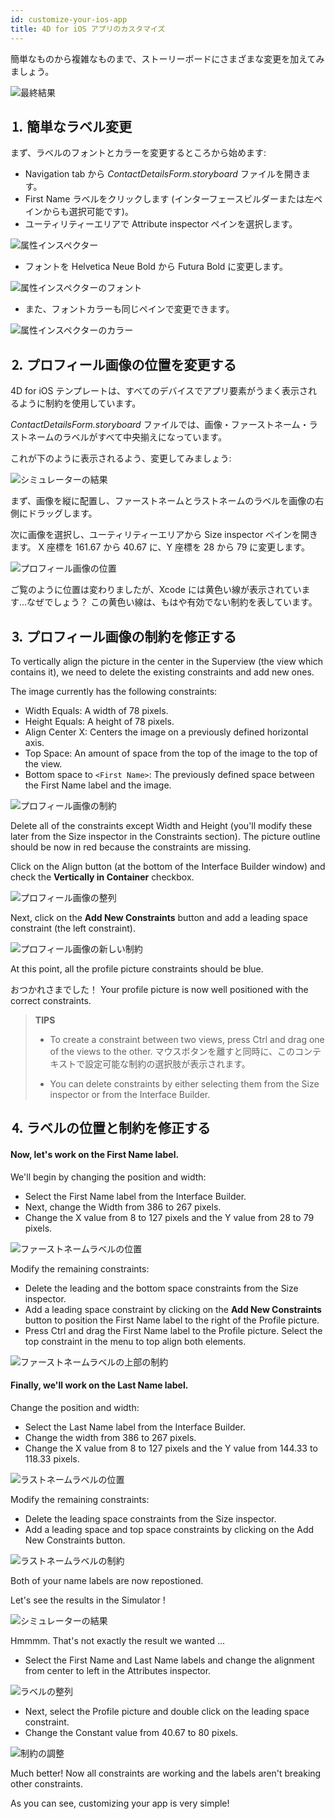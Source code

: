 ```yaml
---
id: customize-your-ios-app
title: 4D for iOS アプリのカスタマイズ
---
```


簡単なものから複雑なものまで、ストーリーボードにさまざまな変更を加えてみましょう。

![最終結果](img/Simlator-Before-After-Xcode-4D-for-iOS.png)

## ⒈ 簡単なラベル変更

まず、ラベルのフォントとカラーを変更するところから始めます:

* Navigation tab から *ContactDetailsForm.storyboard* ファイルを開きます。
* First Name ラベルをクリックします (インターフェースビルダーまたは左ペインからも選択可能です)。
* ユーティリティーエリアで Attribute inspector ペインを選択します。

![属性インスペクター](img/Attributes-inspector-Xcode-4D-for-iOS.png)

* フォントを Helvetica Neue Bold から Futura Bold に変更します。

![属性インスペクターのフォント](img/Attributes-inspector-font-Xcode-4D-for-iOS.png)

* また、フォントカラーも同じペインで変更できます。

![属性インスペクターのカラー](img/Attributes-inspector-color-Xcode-4D-for-iOS.png)

## ⒉ プロフィール画像の位置を変更する

4D for iOS テンプレートは、すべてのデバイスでアプリ要素がうまく表示されるように制約を使用しています。

*ContactDetailsForm.storyboard* ファイルでは、画像・ファーストネーム・ラストネームのラベルがすべて中央揃えになっています。

これが下のように表示されるよう、変更してみましょう:

![シミュレーターの結果](img/Simlator-Final-Xcode-4D-for-iOS.png)

まず、画像を縦に配置し、ファーストネームとラストネームのラベルを画像の右側にドラッグします。

次に画像を選択し、ユーティリティーエリアから Size inspector ペインを開きます。 X 座標を 161.67 から 40.67 に、Y 座標を 28 から 79 に変更します。

![プロフィール画像の位置](img/Profil-picture-position-Xcode-4D-for-iOS.png)

ご覧のように位置は変わりましたが、Xcode には黄色い線が表示されています...なぜでしょう？ この黄色い線は、もはや有効でない制約を表しています。

## ⒊ プロフィール画像の制約を修正する

To vertically align the picture in the center in the Superview (the view which contains it), we need to delete the existing constraints and add new ones.

The image currently has the following constraints:

* Width Equals: A width of 78 pixels.
* Height Equals: A height of 78 pixels.
* Align Center X: Centers the image on a previously defined horizontal axis.
* Top Space: An amount of space from the top of the image to the top of the view.
* Bottom space to `<First Name>`: The previously defined space between the First Name label and the image.

![プロフィール画像の制約](img/Profil-picture-constraints-Xcode-4D-for-iOS.png)

Delete all of the constraints except Width and Height (you'll modify these later from the Size inspector in the Constraints section). The picture outline should be now in red because the constraints are missing.

Click on the Align button (at the bottom of the Interface Builder window) and check the **Vertically in Container** checkbox.

![プロフィール画像の整列](img/Profil-picture-Align-Xcode-4D-for-iOS.png)

Next, click on the **Add New Constraints** button and add a leading space constraint (the left constraint).

![プロフィール画像の新しい制約](img/Profil-picture-new-constraints-4D-for-iOS.png)

At this point, all the profile picture constraints should be blue.

おつかれさまでした！ Your profile picture is now well positioned with the correct constraints.

> **TIPS**
> 
> * To create a constraint between two views, press Ctrl and drag one of the views to the other. マウスボタンを離すと同時に、このコンテキストで設定可能な制約の選択肢が表示されます。
> 
> * You can delete constraints by either selecting them from the Size inspector or from the Interface Builder.

## ⒋ ラベルの位置と制約を修正する

#### Now, let's work on the First Name label.

We'll begin by changing the position and width:

* Select the First Name label from the Interface Builder.
* Next, change the Width from 386 to 267 pixels.
* Change the X value from 8 to 127 pixels and the Y value from 28 to 79 pixels.

![ファーストネームラベルの位置](img/First-Name-Label-position-Xcode-4D-for-iOS.png)

Modify the remaining constraints:

* Delete the leading and the bottom space constraints from the Size inspector.
* Add a leading space constraint by clicking on the **Add New Constraints** button to position the First Name label to the right of the Profile picture.
* Press Ctrl and drag the First Name label to the Profile picture. Select the top constraint in the menu to top align both elements.

![ファーストネームラベルの上部の制約](img/First-Name-Label-top-constraint-Xcode-4D-for-iOS.png)

#### Finally, we'll work on the Last Name label.

Change the position and width:

* Select the Last Name label from the Interface Builder.
* Change the width from 386 to 267 pixels.
* Change the X value from 8 to 127 pixels and the Y value from 144.33 to 118.33 pixels.

![ラストネームラベルの位置](img/Last-Name-Label-position-Xcode-4D-for-iOS.png)

Modify the remaining constraints:

* Delete the leading space constraints from the Size inspector.
* Add a leading space and top space constraints by clicking on the Add New Constraints button.

![ラストネームラベルの制約](img/Last-Name-Label-constraint-Xcode-4D-for-iOS.png)

Both of your name labels are now repostioned.

Let's see the results in the Simulator !

![シミュレーターの結果](img/Simulator-Xcode-4D-for-iOS.png)

Hmmmm. That's not exactly the result we wanted ...

* Select the First Name and Last Name labels and change the alignment from center to left in the Attributes inspector.

![ラベルの整列](img/Labels-Alignment-Xcode-4D-for-iOS.png)

* Next, select the Profile picture and double click on the leading space constraint.
* Change the Constant value from 40.67 to 80 pixels.

![制約の調整](img/Constraints-adjustments-Xcode-4D-for-iOS.png)

Much better! Now all constraints are working and the labels aren't breaking other constraints.

As you can see, customizing your app is very simple!
